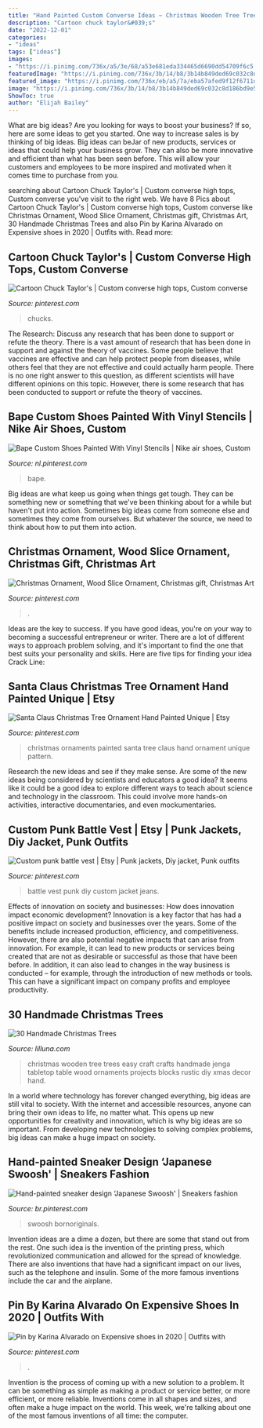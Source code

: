 ```yaml
---
title: "Hand Painted Custom Converse Ideas ~ Christmas Wooden Tree Trees Easy Craft Crafts Handmade Jenga Tabletop Table Wood Ornaments Projects Blocks Rustic Diy Xmas Decor Hand"
description: "Cartoon chuck taylor&#039;s"
date: "2022-12-01"
categories:
- "ideas"
tags: ["ideas"]
images:
- "https://i.pinimg.com/736x/a5/3e/68/a53e681eda334465d6690dd54709f6c5.jpg"
featuredImage: "https://i.pinimg.com/736x/3b/14/b8/3b14b849ded69c032c8d186bd9e5bf49.jpg"
featured_image: "https://i.pinimg.com/736x/eb/a5/7a/eba57afed9f12f6711d18ef107d1c9e4.jpg"
image: "https://i.pinimg.com/736x/3b/14/b8/3b14b849ded69c032c8d186bd9e5bf49.jpg"
ShowToc: true
author: "Elijah Bailey"
---
```



What are big ideas?
Are you looking for ways to boost your business? If so, here are some ideas to get you started. 
One way to increase sales is by thinking of big ideas. Big ideas can beJar of new products, services or ideas that could help your business grow. They can also be more innovative and efficient than what has been seen before. This will allow your customers and employees to be more inspired and motivated when it comes time to purchase from you.

	

		
searching about Cartoon Chuck Taylor&#039;s | Custom converse high tops, Custom converse you've visit to the right web. We have 8 Pics about Cartoon Chuck Taylor&#039;s | Custom converse high tops, Custom converse like Christmas Ornament, Wood Slice Ornament, Christmas gift, Christmas Art, 30 Handmade Christmas Trees and also Pin by Karina Alvarado on Expensive shoes in 2020 | Outfits with. Read more:
		
    
## Cartoon Chuck Taylor&#039;s | Custom Converse High Tops, Custom Converse

<img loading=lazy src="https://i.pinimg.com/736x/eb/a5/7a/eba57afed9f12f6711d18ef107d1c9e4.jpg" onerror="this.onerror=null;this.src='https://tse2.mm.bing.net/th?id=OIP.UQDtycOODNDv_xa6U9-fnAHaJQ&amp;pid=15.1';" alt="Cartoon Chuck Taylor&#039;s | Custom converse high tops, Custom converse">

_Source: pinterest.com_

>chucks. 

	

The Research: Discuss any research that has been done to support or refute the theory.
There is a vast amount of research that has been done in support and against the theory of vaccines. Some people believe that vaccines are effective and can help protect people from diseases, while others feel that they are not effective and could actually harm people. There is no one right answer to this question, as different scientists will have different opinions on this topic. However, there is some research that has been conducted to support or refute the theory of vaccines.

    
## Bape Custom Shoes Painted With Vinyl Stencils | Nike Air Shoes, Custom

<img loading=lazy src="https://i.pinimg.com/736x/f1/12/d7/f112d7cf7aa67d0bfffa32a9bf3ebad1.jpg" onerror="this.onerror=null;this.src='https://tse2.mm.bing.net/th?id=OIP.fyhzu_ono3UScFvd_PlDyQHaIz&amp;pid=15.1';" alt="Bape Custom Shoes Painted With Vinyl Stencils | Nike air shoes, Custom">

_Source: nl.pinterest.com_

>bape. 

	

Big ideas are what keep us going when things get tough. They can be something new or something that we've been thinking about for a while but haven't put into action. Sometimes big ideas come from someone else and sometimes they come from ourselves. But whatever the source, we need to think about how to put them into action.

    
## Christmas Ornament, Wood Slice Ornament, Christmas Gift, Christmas Art

<img loading=lazy src="https://i.pinimg.com/736x/a5/3e/68/a53e681eda334465d6690dd54709f6c5.jpg" onerror="this.onerror=null;this.src='https://tse4.mm.bing.net/th?id=OIP.b366BgxZz1x6NnDXaT2MDgHaJ3&amp;pid=15.1';" alt="Christmas Ornament, Wood Slice Ornament, Christmas gift, Christmas Art">

_Source: pinterest.com_

>. 

	

Ideas are the key to success. If you have good ideas, you're on your way to becoming a successful entrepreneur or writer. There are a lot of different ways to approach problem solving, and it's important to find the one that best suits your personality and skills. Here are five tips for finding your idea Crack Line:

    
## Santa Claus Christmas Tree Ornament Hand Painted Unique | Etsy

<img loading=lazy src="https://i.pinimg.com/736x/17/a8/3f/17a83f1ff778b6b796b245ac15d4b00e.jpg" onerror="this.onerror=null;this.src='https://tse3.mm.bing.net/th?id=OIP.B1zhqO6wc5DNesDo-8MBWQHaJ3&amp;pid=15.1';" alt="Santa Claus Christmas Tree Ornament Hand Painted Unique | Etsy">

_Source: pinterest.com_

>christmas ornaments painted santa tree claus hand ornament unique pattern. 

	

Research the new ideas and see if they make sense.
Are some of the new ideas being considered by scientists and educators a good idea? It seems like it could be a good idea to explore different ways to teach about science and technology in the classroom. This could involve more hands-on activities, interactive documentaries, and even mockumentaries.

    
## Custom Punk Battle Vest | Etsy | Punk Jackets, Diy Jacket, Punk Outfits

<img loading=lazy src="https://i.pinimg.com/736x/40/cb/87/40cb87869b1495b8b60e42a0d6a4e9ee.jpg" onerror="this.onerror=null;this.src='https://tse1.mm.bing.net/th?id=OIP.hopaIOxtD6SbIBYG4J7DNQHaNK&amp;pid=15.1';" alt="Custom punk battle vest | Etsy | Punk jackets, Diy jacket, Punk outfits">

_Source: pinterest.com_

>battle vest punk diy custom jacket jeans. 

	

Effects of innovation on society and businesses: How does innovation impact economic development?
Innovation is a key factor that has had a positive impact on society and businesses over the years. Some of the benefits include increased production, efficiency, and competitiveness. However, there are also potential negative impacts that can arise from innovation. For example, it can lead to new products or services being created that are not as desirable or successful as those that have been before. In addition, it can also lead to changes in the way business is conducted – for example, through the introduction of new methods or tools. This can have a significant impact on company profits and employee productivity.

    
## 30 Handmade Christmas Trees

<img loading=lazy src="http://lilluna.com/wp-content/uploads/2012/12/Tabletop-Wooden-Tree.jpg" onerror="this.onerror=null;this.src='https://tse3.mm.bing.net/th?id=OIP.fjK1nV0YyfqCWLiRdM6OQgHaLH&amp;pid=15.1';" alt="30 Handmade Christmas Trees">

_Source: lilluna.com_

>christmas wooden tree trees easy craft crafts handmade jenga tabletop table wood ornaments projects blocks rustic diy xmas decor hand. 

	

In a world where technology has forever changed everything, big ideas are still vital to society. With the internet and accessible resources, anyone can bring their own ideas to life, no matter what. This opens up new opportunities for creativity and innovation, which is why big ideas are so important. From developing new technologies to solving complex problems, big ideas can make a huge impact on society.

    
## Hand-painted Sneaker Design ‘Japanese Swoosh&#039; | Sneakers Fashion

<img loading=lazy src="https://i.pinimg.com/736x/51/12/f3/5112f3388318b9b4a8f8e1fc7350591e.jpg" onerror="this.onerror=null;this.src='https://tse3.mm.bing.net/th?id=OIP.Y20Tz0TXBauT_jpWZ97mpQHaNL&amp;pid=15.1';" alt="Hand-painted sneaker design ‘Japanese Swoosh&#039; | Sneakers fashion">

_Source: br.pinterest.com_

>swoosh bornoriginals. 

	

Invention ideas are a dime a dozen, but there are some that stand out from the rest. One such idea is the invention of the printing press, which revolutionized communication and allowed for the spread of knowledge. There are also inventions that have had a significant impact on our lives, such as the telephone and insulin. Some of the more famous inventions include the car and the airplane.

    
## Pin By Karina Alvarado On Expensive Shoes In 2020 | Outfits With

<img loading=lazy src="https://i.pinimg.com/736x/3b/14/b8/3b14b849ded69c032c8d186bd9e5bf49.jpg" onerror="this.onerror=null;this.src='https://tse1.mm.bing.net/th?id=OIP.q9WIWuXCZ8mTPnXeBhDVXQHaHE&amp;pid=15.1';" alt="Pin by Karina Alvarado on Expensive shoes in 2020 | Outfits with">

_Source: pinterest.com_

>. 

	

Invention is the process of coming up with a new solution to a problem. It can be something as simple as making a product or service better, or more efficient, or more reliable. Inventions come in all shapes and sizes, and often make a huge impact on the world. This week, we're talking about one of the most famous inventions of all time: the computer.


